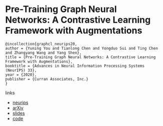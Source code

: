 # Pre-Training Graph Neural Networks: A Contrastive Learning Framework with Augmentations

```
@incollection{graphcl_neurips20,
author = {Yuning You and Tianlong Chen and Yongduo Sui and Ting Chen and Zhangyang Wang and Yang Shen},
title = {Pre-Training Graph Neural Networks: A Contrastive Learning Framework with Augmentations},
booktitle = {Advances in Neural Information Processing Systems (NeurIPS) 33},
year = {2020},
publisher = {Curran Associates, Inc.}
}
```

links
- [neurips](https://nips.cc/Conferences/2020/ScheduleMultitrack?event=18375)
- [arXiv](https://arxiv.org/abs/2010.13902)
- [slides](https://yyou1996.github.io/files/neurips2020_graphcl_slides.pdf)
- [code](https://github.com/Shen-Lab/GraphCL)
